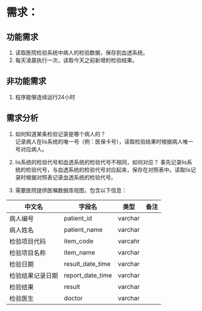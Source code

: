 # 需求： #

## 功能需求 ##
1. 读取医院检验系统中病人的检验数据，保存到血透系统。
2. 每天凌晨执行一次，读取今天之前新增的检验结果。

## 非功能需求 ##
1. 程序能够连续运行24小时


## 需求分析 ##
1. 如何知道某条检验记录是哪个病人的？   
	记录病人在lis系统的唯一号（例：医保卡号），读取检验结果时根据病人唯一号对应病人。

3. lis系统的检验代号和血透系统的检验代号不相同，如何对应？
	事先记录lis系统的检验代号，与血透系统的检验代号对应起来，保存在对照表中。读取lis记录时根据对照表记录血透系统的检验代号。

4. 需要医院提供医嘱数据库视图，包含以下信息：

中文名|字段名|类型|备注
--|--|--|--|
病人编号|patient_id|varchar|
病人姓名|patient_name|varchar|
检验项目代码|item_code|varcahr|
检验项目名称|item_name|varchar|
检验日期|result_date_time|varchar|
检验结果记录日期|report_date_time|varchar|
检验结果|result|varchar|
检验医生|doctor|varchar|
